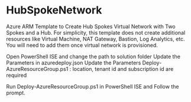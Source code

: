 # HubSpokeNetwork
Azure ARM Template to Create Hub Spokes Virtual Network with Two Spokes and a Hub. For simplicity, this template does not create additional resources like Virtual Machine, NAT Gateway, Bastion, Log Analytics, etc. You will need to add them once virtual network is provisioned.

Open PowerShell ISE and change the path to solution folder
Update the Parameters in azuredeploy.json
Update the Parameters Deploy-AzureResourceGroup.ps1 : location, tenant id and subscription id are required

Run Deploy-AzureResourceGroup.ps1 in PowerShell ISE and Follow the prompt.

